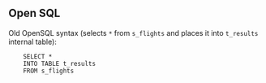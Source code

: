 ## Open SQL

Old OpenSQL syntax (selects `*` from `s_flights` and places it into `t_results` internal table):
```
	SELECT *
	INTO TABLE t_results
	FROM s_flights
```
